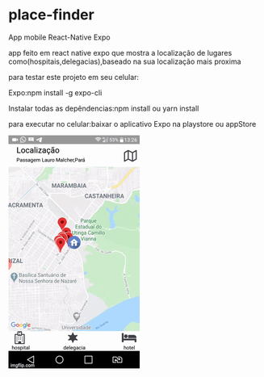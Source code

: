 # place-finder
App mobile React-Native Expo

app feito em react native expo que mostra a localização de lugares como(hospitais,delegacias),baseado na sua localização mais proxima 

para testar este projeto em seu celular:

Expo:npm install -g expo-cli

Instalar todas as depêndencias:npm install ou yarn install

para executar no celular:baixar o aplicativo Expo na playstore ou appStore

![Place-finder](https://github.com/gabrinunes/place-finder/blob/master/Place-finder.gif)


